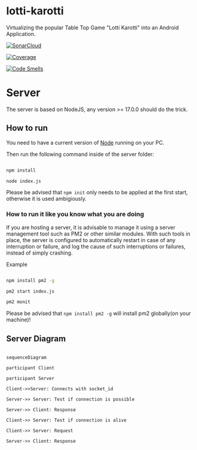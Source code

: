 
# lotti-karotti

Virtualizing the popular Table Top Game "Lotti Karotti" into an Android Application.

  
  

[![SonarCloud](https://sonarcloud.io/images/project_badges/sonarcloud-black.svg)](https://sonarcloud.io/summary/new_code?id=SE2-Gruppe3_lotti-karotti)

[![Coverage](https://sonarcloud.io/api/project_badges/measure?project=SE2-Gruppe3_lotti-karotti&metric=coverage)](https://sonarcloud.io/summary/new_code?id=SE2-Gruppe3_lotti-karotti)

[![Code Smells](https://sonarcloud.io/api/project_badges/measure?project=SE2-Gruppe3_lotti-karotti&metric=code_smells)](https://sonarcloud.io/summary/new_code?id=SE2-Gruppe3_lotti-karotti)

  
  

# Server

  

The server is based on NodeJS, any version >= 17.0.0 should do the trick.

  

## How to run

  

You need to have a current version of [Node](https://nodejs.org/en/download) running on your PC.

  

Then run the following command inside of the server folder:

  

```bash

npm install

node index.js

```

Please be advised that ``npm init`` only needs to be applied at the first start, otherwise it is used ambigiously.

### How to run it like you know what you are doing
If you are hosting a server, it is advisable to manage it using a server management tool such as PM2 or other similar modules. With such tools in place, the server is configured to automatically restart in case of any interruption or failure, and log the cause of such interruptions or failures, instead of simply crashing.

 Example
```bash

npm install pm2 -g 

pm2 start index.js

pm2 monit

```
Please be advised that ``npm install pm2 -g`` will install pm2 globally(on your machine)!
## Server Diagram

```mermaid

sequenceDiagram

participant Client

participant Server

Client->>Server: Connects with socket_id

Server->> Server: Test if connection is possible

Server->> Client: Response

Client->> Server: Test if connection is alive

Client->> Server: Request

Server->> Client: Response

```
